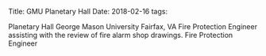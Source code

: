 Title: GMU Planetary Hall
Date: 2018-02-16
tags: 


Planetary Hall
George Mason University
Fairfax, VA
Fire Protection Engineer assisting with the review of fire alarm shop drawings.
Fire Protection Engineer